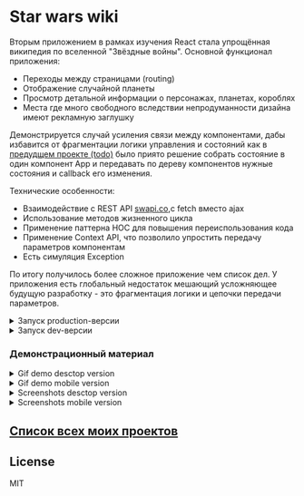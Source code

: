 # Star wars wiki

Вторым приложением в рамках изучения React стала упрощённая википедия по вселенной "Звёздные войны". Основной функционал приложения:

- Переходы между страницами (routing)
- Отображение случайной планеты
- Просмотр детальной информации о персонажах, планетах, короблях
- Места где много свободного вследствии непродуманности дизайна имеют рекламную заглушку

Демонстрируется случай усиления связи между компонентами, дабы избавится от фрагментации логики управления и состояний как в [предудщем проекте (todo)][ToDo] было приято решение собрать состояние в один компонент App и передавать по дереву компонентов нужные состояния и callback его изменения. 

Технические особенности:

- Взаимодействие с REST API [swapi.co][SwapiCo],с fetch вместо ajax
- Использование методов жизненного цикла
- Применение паттерна HOC для повышения переиспользования кода
- Применение Context API, что позволило упростить передачу параметров компонентам
- Есть симуляция Exception 

По итогу получилось более сложное приложение чем список дел. У приложения есть глобальный недостаток мешающий усложняющее будущую разработку - это фрагментация логики и цепочки передачи параметров.

<details>
  <summary>Запуск production-версии</summary>
   
   ```bash
   npm install && npm run build && npm install -g serve && serve -s build
   ```
   
   Откройте в браузере [localhost:5000][LocalhostProduction] и наслаждайтесь.
</details>

<details>
  <summary>Запуск dev-версии</summary>
    
    ```bash
       npm install && npm run start
    ```
    
   Откройте в браузере [localhost:3000][LocalhostDev] и наслаждайтесь.
</details>

### Демонстрационный материал

 <details>
  <summary>Gif demo desctop version</summary>
  
  ![desctop demo][DesctopDemo]
 </details> 
 
 <details>
  <summary>Gif demo mobile version</summary>
  
  ![mobile demo][MobileDemo]
 </details> 

 <details>
  <summary>Screenshots desctop version</summary>
  
  ![desctop loader welcome][DesctopLoaderWelcome]
  ![desctop welcome][DesctopWelcome]
  ![desctop loader starships][DesctopLoaderStarships]
  ![desctop list starships][DesctopListStarships]
  ![detail starship][DetailStarship]
  ![desctop loader lists][DesctopLoaderLists]
  ![desctop detail people][DesctopDetailPeople]
  ![desctop error][DesctopError]
 </details> 

 <details>
  <summary>Screenshots mobile version</summary>
  
  ![mobile welcome][MobileWelcome]
  ![mobile loader welcome][MobileLoaderWelcome]
  ![mobile list loader][MobileListLoader]
  ![mobile list peoples][MobileListPeoples]
  ![mobile detail planet][MobileDetailPlanet]
  ![mobile list starships][MobileListStarships]
  ![mobile detail starsheep][MobileDetailStarship]
  ![mobile error][MobileError]
 </details> 

## [Список всех моих проектов][ListAllMyProject]

License
----
MIT

[ListAllMyProject]:<https://github.com/iebrosalin/all_public_projects>

[ToDo]:<https://github.com/iebrosalin/public_web/tree/frontend/react/bura/todo>
[SwapiCo]:<https://swapi.co>

[LocalhostDev]:<http://localhost:3000>
[LocalhostProduction]:<http://localhost:5000>

[DesctopDemo]:<https://github.com/iebrosalin/public_web/blob/frontend/react/bura/star-wars-db/descriptions/gif/adaptive/desctop/desctop_demo.gif>
[MobileDemo]:<https://github.com/iebrosalin/public_web/blob/frontend/react/bura/star-wars-db/descriptions/gif/adaptive/phone/phone_demo.gif>

[DesctopWelcome]:<https://github.com/iebrosalin/public_web/blob/frontend/react/bura/star-wars-db/descriptions/screens/adaptive/desctop/desctop_welcome.png>
[DesctopLoaderWelcome]:<https://github.com/iebrosalin/public_web/blob/frontend/react/bura/star-wars-db/descriptions/screens/adaptive/desctop/desctop_loader_welcome.png>
[DesctopLoaderStarships]:<https://github.com/iebrosalin/public_web/blob/frontend/react/bura/star-wars-db/descriptions/screens/adaptive/desctop/desctop_loader_starships.png>
[DesctopListStarships]:<https://github.com/iebrosalin/public_web/blob/frontend/react/bura/star-wars-db/descriptions/screens/adaptive/desctop/desctop_list_starships.png>
[DetailStarship]:<https://github.com/iebrosalin/public_web/blob/frontend/react/bura/star-wars-db/descriptions/screens/adaptive/desctop/desctop_detail_starship.png>
[DesctopLoaderLists]:<https://github.com/iebrosalin/public_web/blob/frontend/react/bura/star-wars-db/descriptions/screens/adaptive/desctop/desctop_loader_lists.png>
[DesctopDetailPeople]:<https://github.com/iebrosalin/public_web/blob/frontend/react/bura/star-wars-db/descriptions/screens/adaptive/desctop/desctop_detail_people.png>
[DesctopError]:<https://github.com/iebrosalin/public_web/blob/frontend/react/bura/star-wars-db/descriptions/screens/adaptive/desctop/desctop_error.png>

[MobileWelcome]:<https://github.com/iebrosalin/public_web/blob/frontend/react/bura/star-wars-db/descriptions/screens/adaptive/phone/phone_welcome.png>
[MobileLoaderWelcome]:<https://github.com/iebrosalin/public_web/blob/frontend/react/bura/star-wars-db/descriptions/screens/adaptive/phone/phone_loader_welcome.png>
[MobileListLoader]:<https://github.com/iebrosalin/public_web/blob/frontend/react/bura/star-wars-db/descriptions/screens/adaptive/phone/phone_loader_lists.png>
[MobileListPeoples]:<https://github.com/iebrosalin/public_web/blob/frontend/react/bura/star-wars-db/descriptions/screens/adaptive/phone/phone_list_peoples.png>
[MobileDetailPeople]:<https://github.com/iebrosalin/public_web/blob/frontend/react/bura/star-wars-db/descriptions/screens/adaptive/phone/phone_detail_people.png>
[MobileDetailPlanet]:<https://github.com/iebrosalin/public_web/blob/frontend/react/bura/star-wars-db/descriptions/screens/adaptive/phone/phone_detail_planet.png>
[MobileListStarships]:<https://github.com/iebrosalin/public_web/blob/frontend/react/bura/star-wars-db/descriptions/screens/adaptive/phone/phone_list_starships.png>
[MobileDetailStarship]:<https://github.com/iebrosalin/public_web/blob/frontend/react/bura/star-wars-db/descriptions/screens/adaptive/phone/phone_detail_starship.png>
[MobileError]:<https://github.com/iebrosalin/public_web/blob/frontend/react/bura/star-wars-db/descriptions/screens/adaptive/phone/phone_error.png>
